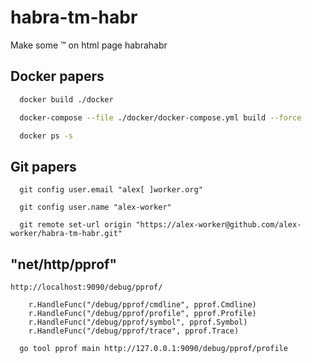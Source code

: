 # habra-tm-habr
Make some ™ on html page habrahabr

## Docker papers

```bash
  docker build ./docker
```

```bash
  docker-compose --file ./docker/docker-compose.yml build --force
```

```bash
  docker ps -s  
```

## Git papers

```shell
  git config user.email "alex[ ]worker.org"
```

```shell
  git config user.name "alex-worker"
```

```shell
  git remote set-url origin "https://alex-worker@github.com/alex-worker/habra-tm-habr.git"
```

## "net/http/pprof"

```
http://localhost:9090/debug/pprof/
```

```
    r.HandleFunc("/debug/pprof/cmdline", pprof.Cmdline)
    r.HandleFunc("/debug/pprof/profile", pprof.Profile)
    r.HandleFunc("/debug/pprof/symbol", pprof.Symbol)
    r.HandleFunc("/debug/pprof/trace", pprof.Trace)
```

```bash
  go tool pprof main http://127.0.0.1:9090/debug/pprof/profile
```
